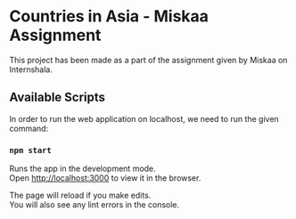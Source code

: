 # Countries in Asia - Miskaa Assignment

This project has been made as a part of the assignment given by Miskaa on Internshala.

## Available Scripts

In order to run the web application on localhost, we need to run the given command:

### `npm start`

Runs the app in the development mode.\
Open [http://localhost:3000](http://localhost:3000) to view it in the browser.

The page will reload if you make edits.\
You will also see any lint errors in the console.

